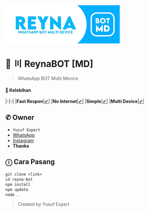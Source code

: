 <img src="ythumb.jpeg" alt="ReynaBOT">

# 🌱 〣 ReynaBOT [MD]
> WhatsApp BOT Multi Mevice

#### 💎 Kelebihan
|-|-|
|**Fast Respon**|[✔](https://github.com/avianz37)|
|**No Internet**|[✔](https://github.com/avianz37)|
|**Simple**|[✔](https://github.com/avianz37)|
|**Multi Device**|[✔](https://github.com/avianz37)|

## ✆ Owner
- `Yusuf Expert`
- [WhatsApp](wa.me/6283873115706)
- [Instagram](instagram.com/yusuf.expert)
- **Thanks**

## ⓘ Cara Pasang
```
git clone <link>
cd reyna-bot
npm install
npm update
node .
```
> Created by Yusuf Expert
